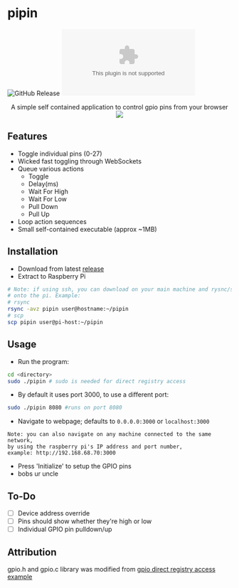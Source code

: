 # pipin

![GitHub Release](https://img.shields.io/github/v/release/nuttycream/pipin?label=Release)
![File Size](https://img.badgesize.io/https://github.com/nuttycream/pipin/releases/download/v0.1.0/pipinrs-v0.1.0.zip?label=Download%20Size)  

<p align="center">
    A simple self contained application to control gpio pins from your browser
    <img src="https://i.imgur.com/tIqAAj5.png">
</p>

## Features

- Toggle individual pins (0-27)
- Wicked fast toggling through WebSockets
- Queue various actions
  - Toggle
  - Delay(ms)
  - Wait For High
  - Wait For Low
  - Pull Down
  - Pull Up
- Loop action sequences
- Small self-contained executable (approx ~1MB)

## Installation

- Download from latest [release](https://github.com/nuttycream/pipin/releases)
- Extract to Raspberry Pi

```sh
# Note: if using ssh, you can download on your main machine and rysnc/scp the executable
# onto the pi. Example:
# rsync
rsync -avz pipin user@hostname:~/pipin
# scp
scp pipin user@pi-host:~/pipin
```

## Usage

- Run the program:

```sh
cd <directory>
sudo ./pipin # sudo is needed for direct registry access
```

- By default it uses port 3000, to use a different port:

```sh
sudo ./pipin 8080 #runs on port 8080
```

- Navigate to webpage; defaults to `0.0.0.0:3000` or `localhost:3000`

```
Note: you can also navigate on any machine connected to the same network,
by using the raspberry pi's IP address and port number,
example: http://192.168.68.70:3000
```

- Press 'Initialize' to setup the GPIO pins
- bobs ur uncle

## To-Do

- [ ] Device address override
- [ ] Pins should show whether they're high or low
- [ ] Individual GPIO pin pulldown/up

## Attribution

gpio.h and gpio.c library was modified from
[gpio direct registry access example](https://elinux.org/RPi_GPIO_Code_Samples#Direct_register_access)
